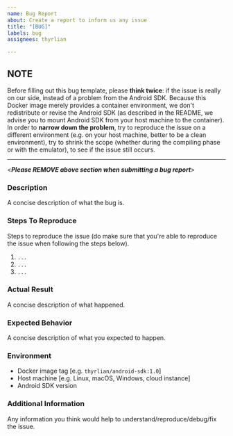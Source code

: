 ```yaml
---
name: Bug Report
about: Create a report to inform us any issue
title: "[BUG]"
labels: bug
assignees: thyrlian

---
```


## NOTE

Before filling out this bug template, please **think twice**: if the issue is really on our side, instead of a problem from the Android SDK.  Because this Docker image merely provides a container environment, we don't redistribute or revise the Android SDK (as described in the README, we advise you to mount Android SDK from your host machine to the container).  In order to **narrow down the problem**, try to reproduce the issue on a different environment (e.g. on your host machine, better to be a clean environment), try to shrink the scope (whether during the compiling phase or with the emulator), to see if the issue still occurs.

---

<***Please REMOVE above section when submitting a bug report***>

### Description

A concise description of what the bug is.

### Steps To Reproduce

Steps to reproduce the issue (do make sure that you're able to reproduce the issue when following the steps below).

1. `...`
2. `...`
3. `...`

### Actual Result

A concise description of what happened.

### Expected Behavior

A concise description of what you expected to happen.

### Environment

 - Docker image tag [e.g. `thyrlian/android-sdk:1.0`]
 - Host machine [e.g. Linux, macOS, Windows, cloud instance]
 - Android SDK version

### Additional Information

Any information you think would help to understand/reproduce/debug/fix the issue.
